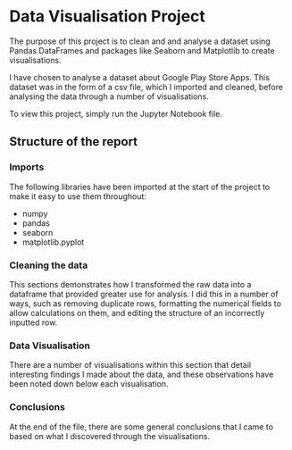 # Data Visualisation Project
The purpose of this project is to clean and and analyse a dataset using Pandas DataFrames and packages like Seaborn and Matplotlib to create visualisations. 

I have chosen to analyse a dataset about Google Play Store Apps. This dataset was in the form of a csv file, which I imported and cleaned, before analysing the data through a number of visualisations.

To view this project, simply run the Jupyter Notebook file.

## Structure of the report
### Imports
The following libraries have been imported at the start of the project to make it easy to use them throughout:
- numpy
- pandas
- seaborn
- matplotlib.pyplot

### Cleaning the data
This sections demonstrates how I transformed the raw data into a dataframe that provided greater use for analysis. I did this in a number of ways, such as removing duplicate rows, formatting the numerical fields to allow calculations on them, and editing the structure of an incorrectly inputted row.

### Data Visualisation
There are a number of visualisations within this section that detail interesting findings I made about the data, and these observations have been noted down below each visualisation.

### Conclusions
At the end of the file, there are some general conclusions that I came to based on what I discovered through the visualisations.
